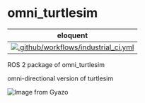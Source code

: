 # omni_turtlesim

| eloquent |
| ---- |
| [![.github/workflows/industrial_ci.yml](https://github.com/Tiryoh/omni_turtlesim_ros2/workflows/.github/workflows/industrial_ci.yml/badge.svg?branch=eloquent-devel)](https://github.com/Tiryoh/omni_turtlesim_ros2/actions?query=workflow%3A.github%2Fworkflows%2Findustrial_ci.yml+branch%3Aeloquent-devel) |

ROS 2 package of omni_turtlesim

omni-directional version of turtlesim

![Image from Gyazo](https://i.gyazo.com/974e67e38431b10c9985c9b033eed577.gif)
